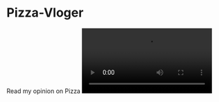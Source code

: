 # Pizza-Vloger
Read my opinion on Pizza
<Video controls> 
<source src="C:\Users\bhumi\OneDrive\Pictures\Camera Roll\WIN_20240925_21_00_59_Pro.mp4" type="audio/mp4">
